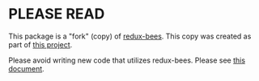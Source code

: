 # PLEASE READ

This package is a "fork" (copy) of [redux-bees](https://github.com/cantierecreativo/redux-bees). This copy was created as part of [this project](https://applyboard.atlassian.net/wiki/spaces/UE/pages/3007971446/Integrating+getAccessToken).

Please avoid writing new code that utilizes redux-bees. Please see [this document](https://applyboard.atlassian.net/wiki/spaces/UE/pages/1565230788/Data+Fetching).